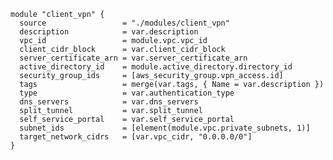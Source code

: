 
    module "client_vpn" {
      source                 = "./modules/client_vpn"
      description            = var.description
      vpc_id                 = module.vpc.vpc_id
      client_cidr_block      = var.client_cidr_block
      server_certificate_arn = var.server_certificate_arn
      active_directory_id    = module.active_directory.directory_id
      security_group_ids     = [aws_security_group.vpn_access.id]
      tags                   = merge(var.tags, { Name = var.description })
      type                   = var.authentication_type
      dns_servers            = var.dns_servers
      split_tunnel           = var.split_tunnel
      self_service_portal    = var.self_service_portal
      subnet_ids             = [element(module.vpc.private_subnets, 1)]
      target_network_cidrs   = [var.vpc_cidr, "0.0.0.0/0"]
    }
